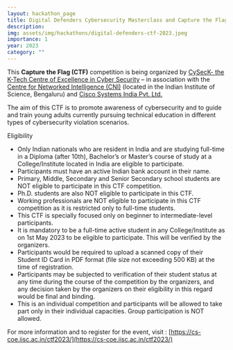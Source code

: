 ```yaml
---
layout: hackathon_page
title: Digital Defenders Cybersecurity Masterclass and Capture the Flag (CTF) Competition 2023
description: 
img: assets/img/hackathons/digital-defenders-ctf-2023.jpeg  
importance: 1
year: 2023
category: ""
---
```



<center>
</center>


This **Capture the Flag (CTF)** competition is being organized by [CySecK- the K-Tech Centre of Excellence in Cyber Security](https://cs-coe.iisc.ac.in/) – in association with the [Centre for Networked Intelligence (CNI)](https://cni.iisc.ac.in/) (located in the Indian Institute of Science, Bengaluru) and [Cisco Systems India Pvt. Ltd.](https://www.cisco.com/site/in/en/index.html)

The aim of this CTF is to promote awareness of cybersecurity and to guide and train young adults currently pursuing technical education in different types of cybersecurity violation scenarios.


Eligibility
* Only Indian nationals who are resident in India and are studying full-time in a Diploma (after 10th), Bachelor’s or Master’s course of study at a College/Institute
  located in India are eligible to participate.
* Participants must have an active Indian bank account in their name.
* Primary, Middle, Secondary and Senior Secondary school students are NOT eligible to participate in this CTF competition.
* Ph.D. students are also NOT eligible to participate in this CTF.
* Working professionals are NOT eligible to participate in this CTF competition as it is restricted only to full-time students.
* This CTF is specially focused only on beginner to intermediate-level participants.
* It is mandatory to be a full-time active student in any College/Institute as on 1st May 2023 to be eligible to participate. This will be verified by the organizers.
* Participants would be required to upload a scanned copy of their Student ID Card in PDF format (file size not exceeding 500 KB) at the time of registration.
* Participants may be subjected to verification of their student status at any time during the course of the competition by the organizers, and any decision taken by
  the organizers on their eligibility in this regard would be final and binding.
* This is an individual competition and participants will be allowed to take part only in their individual capacities. Group participation is NOT allowed.


For more information and to register for the event, visit : [https://cs-coe.iisc.ac.in/ctf2023/](https://cs-coe.iisc.ac.in/ctf2023/)